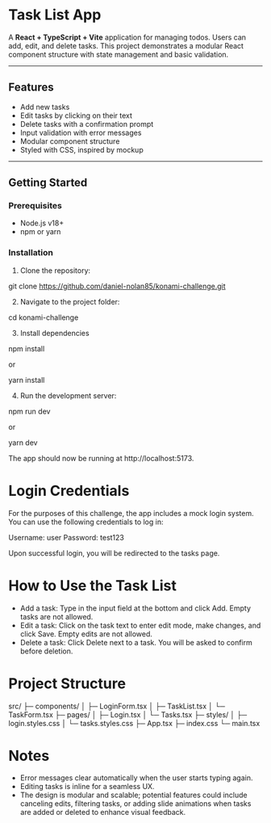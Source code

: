 # Task List App

A **React + TypeScript + Vite** application for managing todos. Users can add, edit, and delete tasks. This project demonstrates a modular React component structure with state management and basic validation.

---

## Features

- Add new tasks
- Edit tasks by clicking on their text
- Delete tasks with a confirmation prompt
- Input validation with error messages
- Modular component structure
- Styled with CSS, inspired by mockup

---

## Getting Started

### Prerequisites

- Node.js v18+
- npm or yarn

### Installation

1. Clone the repository:

git clone https://github.com/daniel-nolan85/konami-challenge.git

2. Navigate to the project folder:

cd konami-challenge

3. Install dependencies

npm install

or

yarn install

4. Run the development server:

npm run dev

or

yarn dev

The app should now be running at http://localhost:5173.

# Login Credentials

For the purposes of this challenge, the app includes a mock login system. You can use the following credentials to log in:

Username: user
Password: test123

Upon successful login, you will be redirected to the tasks page.

# How to Use the Task List

- Add a task: Type in the input field at the bottom and click Add. Empty tasks are not allowed.
- Edit a task: Click on the task text to enter edit mode, make changes, and click Save. Empty edits are not allowed.
- Delete a task: Click Delete next to a task. You will be asked to confirm before deletion.

# Project Structure

src/
├─ components/
│ ├─ LoginForm.tsx
│ ├─ TaskList.tsx
│ └─ TaskForm.tsx
├─ pages/
│ ├─ Login.tsx
│ └─ Tasks.tsx
├─ styles/
│ ├─ login.styles.css
│ └─ tasks.styles.css
├─ App.tsx
├─ index.css
└─ main.tsx

# Notes

- Error messages clear automatically when the user starts typing again.
- Editing tasks is inline for a seamless UX.
- The design is modular and scalable; potential features could include canceling edits, filtering tasks, or adding slide animations when tasks are added or deleted to enhance visual feedback.
